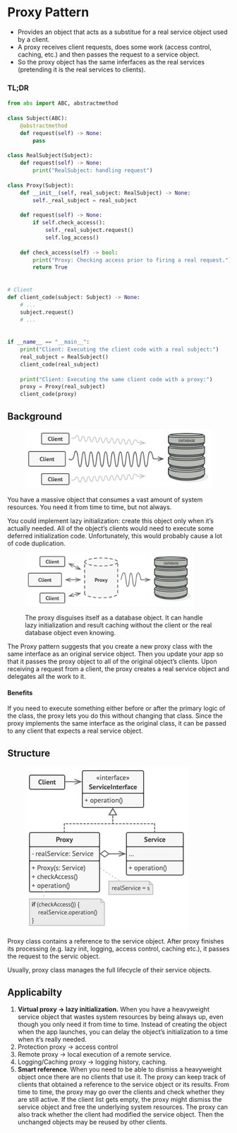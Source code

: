# Proxy Pattern

* Provides an object that acts as a substitue for a real service object used by a client.&#x20;
* A proxy receives client requests, does some work (access control, caching, etc.) and then passes the request to a service object.
* So the proxy object has the same inferfaces as the real services (pretending it is the real services to clients).

### TL;DR

```python
from abs import ABC, abstractmethod

class Subject(ABC):
    @abstractmethod
    def request(self) -> None:
        pass
        
class RealSubject(Subject):
    def request(self) -> None:
        print("RealSubject: handling request")
        
class Proxy(Subject):
    def __init__(self, real_subject: RealSubject) -> None:
        self._real_subject = real_subject
        
    def request(self) -> None:
        if self.check_access():
            self._real_subject.request()
            self.log_access()
            
    def check_access(self) -> bool:
        print("Proxy: Checking access prior to firing a real request.")
        return True 
        
        
# Client 
def client_code(subject: Subject) -> None:
    # ...
    subject.request()
    # ...


if __name__ == "__main__":
    print("Client: Executing the client code with a real subject:")
    real_subject = RealSubject()
    client_code(real_subject)

    print("Client: Executing the same client code with a proxy:")
    proxy = Proxy(real_subject)
    client_code(proxy)
```

## Background

<figure><img src="../.gitbook/assets/image (24).png" alt=""><figcaption></figcaption></figure>

You have a massive object that consumes a vast amount of system resources. You need it from time to time, but not always.

You could implement lazy initialization: create this object only when it’s actually needed. All of the object’s clients would need to execute some deferred initialization code. Unfortunately, this would probably cause a lot of code duplication.

<figure><img src="../.gitbook/assets/image (22).png" alt="" width="383"><figcaption><p>The proxy disguises itself as a database object. It can handle lazy initialization and result caching without the client or the real database object even knowing.</p></figcaption></figure>

The Proxy pattern suggests that you create a new proxy class with the same interface as an original service object. Then you update your app so that it passes the proxy object to all of the original object’s clients. Upon receiving a request from a client, the proxy creates a real service object and delegates all the work to it.

#### Benefits

If you need to execute something either before or after the primary logic of the class, the proxy lets you do this without changing that class. Since the proxy implements the same interface as the original class, it can be passed to any client that expects a real service object.

## Structure

<figure><img src="../.gitbook/assets/image (23).png" alt=""><figcaption></figcaption></figure>

Proxy class contains a reference to the service object. After proxy finishes its processing (e.g. lazy init, logging, access control, caching etc.), it passes the request to the servic object.&#x20;

Usually, proxy class manages the full lifecycle of their service objects.

## Applicabilty

1. **Virtual proxy -> lazy initialization.** When you have a heavyweight service object that wastes system resources by being always up, even though you only need it from time to time. Instead of creating the object when the app launches, you can delay the object’s initialization to a time when it’s really needed.
2. Protection proxy -> access control
3. Remote proxy -> local execution of a remote service.&#x20;
4. Logging/Caching proxy -> logging history, caching.
5. **Smart reference**. When you need to be able to dismiss a heavyweight object once there are no clients that use it. The proxy can keep track of clients that obtained a reference to the service object or its results. From time to time, the proxy may go over the clients and check whether they are still active. If the client list gets empty, the proxy might dismiss the service object and free the underlying system resources. The proxy can also track whether the client had modified the service object. Then the unchanged objects may be reused by other clients.
